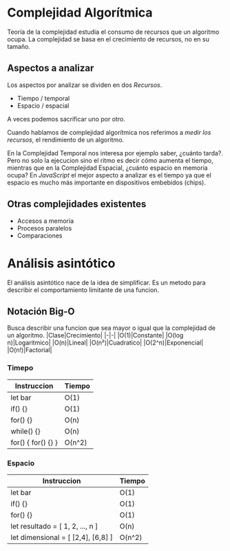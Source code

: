 # Complejidad Algorítmica
Teoría de la complejidad estudia el consumo de recursos que un algoritmo ocupa. La complejidad se basa en el crecimiento de recursos, no en su tamaño.

## Aspectos a analizar
Los aspectos por analizar se dividen en dos _Recursos_.
- Tiempo / temporal
- Espacio / espacial

A veces podemos sacrificar uno por otro.

Cuando hablamos de complejidad algorítmica nos referimos a _medir los recursos_, el rendimiento de un algoritmo.

En la Complejidad Temporal nos interesa por ejemplo saber, ¿cuánto tarda?. Pero no solo la ejecucion sino el ritmo es decir cómo aumenta el tiempo, mientras que en la Complejidad Espacial, ¿cuánto espacio en memoria ocupa? En _JavaScript_ el mejor aspecto a analizar es el tiempo ya que el espacio es mucho más importante en dispositivos embebidos (chips).

## Otras complejidades existentes
- Accesos a memoria
- Procesos paralelos
- Comparaciones

# Análisis asintótico
El análisis asintótico nace de la idea de simplificar. Es un metodo para describir el comportamiento limitante de una funcion.

## Notación Big-O
Busca describir una funcion que sea mayor o igual que la complejidad de un algoritmo.
|Clase|Crecimiento|
|-|-|
|O(1)|Constante|
|O(log n)|Logaritmico|
|O(n)|Lineal|
|O(n²)|Cuadratico|
|O(2^n)|Exponencial|
|O(n!)|Factorial|
### Timepo
|Instruccion|Tiempo|
|-|-|
|let bar|O(1)|
|if() {}|O(1)|
|for() {}|O(n)|
|while() {}|O(n)|
|for() { for() {} }|O(n^2)|
### Espacio
|Instruccion|Tiempo|
|-|-|
|let bar|O(1)|
|if() {}|O(1)|
|for() {}|O(1)|
|let resultado = [ 1, 2, ..., n ]|O(n)|
|let dimensional = [ [2,4], [6,8] ]|O(n^2)|